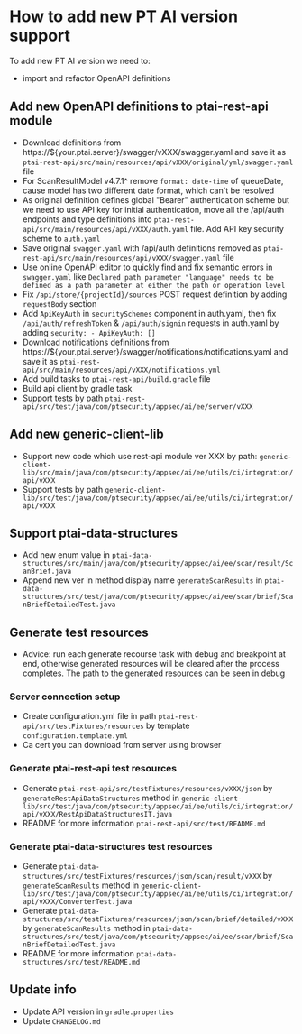 # How to add new PT AI version support

To add new PT AI version we need to:

- import and refactor OpenAPI definitions

## Add new OpenAPI definitions to ptai-rest-api module
- Download definitions from https://${your.ptai.server}/swagger/vXXX/swagger.yaml and save it as `ptai-rest-api/src/main/resources/api/vXXX/original/yml/swagger.yaml` file
- For ScanResultModel v4.7.1^ remove `format: date-time` of queueDate, cause model has two different date format, which can't be resolved
- As original definition defines global "Bearer" authentication scheme but we need to use API key for initial authentication, move all the /api/auth endpoints and type definitions into `ptai-rest-api/src/main/resources/api/vXXX/auth.yaml` file. Add API key security scheme to `auth.yaml`
- Save original `swagger.yaml` with /api/auth definitions removed as `ptai-rest-api/src/main/resources/api/vXXX/swagger.yaml` file
- Use online OpenAPI editor to quickly find and fix semantic errors in `swagger.yaml` like `Declared path parameter "language" needs to be defined as a path parameter at either the path or operation level`
- Fix `/api/store/{projectId}/sources` POST request definition by adding `requestBody` section
- Add `ApiKeyAuth` in `securitySchemes` component in auth.yaml, then fix `/api/auth/refreshToken` & `/api/auth/signin` requests in auth.yaml by adding `security: - ApiKeyAuth: [] `  
- Download notifications definitions from https://${your.ptai.server}/swagger/notifications/notifications.yaml and save it as `ptai-rest-api/src/main/resources/api/vXXX/notifications.yml`
- Add build tasks to `ptai-rest-api/build.gradle` file
- Build api client by gradle task
- Support tests by path `ptai-rest-api/src/test/java/com/ptsecurity/appsec/ai/ee/server/vXXX`

## Add new generic-client-lib

- Support new code which use rest-api module ver XXX by path: `generic-client-lib/src/main/java/com/ptsecurity/appsec/ai/ee/utils/ci/integration/api/vXXX`
- Support tests by path `generic-client-lib/src/test/java/com/ptsecurity/appsec/ai/ee/utils/ci/integration/api/vXXX`

## Support ptai-data-structures

- Add new enum value in `ptai-data-structures/src/main/java/com/ptsecurity/appsec/ai/ee/scan/result/ScanBrief.java`
- Append new ver in method display name `generateScanResults` in `ptai-data-structures/src/test/java/com/ptsecurity/appsec/ai/ee/scan/brief/ScanBriefDetailedTest.java`

## Generate test resources

- Advice: run each generate recourse task with debug and breakpoint at end, otherwise generated resources will be cleared after the process completes. The path to the generated resources can be seen in debug

### Server connection setup

 - Create configuration.yml file in path `ptai-rest-api/src/testFixtures/resources` by template `configuration.template.yml`
 - Ca cert you can download from server using browser

### Generate ptai-rest-api test resources

- Generate `ptai-rest-api/src/testFixtures/resources/vXXX/json` by `generateRestApiDataStructures` method in `generic-client-lib/src/test/java/com/ptsecurity/appsec/ai/ee/utils/ci/integration/api/vXXX/RestApiDataStructuresIT.java`
- README for more information `ptai-rest-api/src/test/README.md`

### Generate ptai-data-structures test resources

- Generate `ptai-data-structures/src/testFixtures/resources/json/scan/result/vXXX` by `generateScanResults` method in `generic-client-lib/src/test/java/com/ptsecurity/appsec/ai/ee/utils/ci/integration/api/vXXX/ConverterTest.java`
- Generate `ptai-data-structures/src/testFixtures/resources/json/scan/brief/detailed/vXXX` by `generateScanResults` method in `ptai-data-structures/src/test/java/com/ptsecurity/appsec/ai/ee/scan/brief/ScanBriefDetailedTest.java`
- README for more information `ptai-data-structures/src/test/README.md`

## Update info

- Update API version in `gradle.properties`
- Update `CHANGELOG.md`